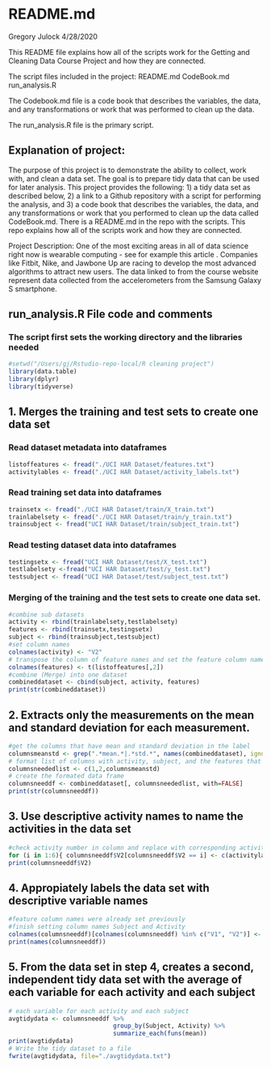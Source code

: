 README.md
================
Gregory Julock
4/28/2020

This README file explains how all of the scripts work for the Getting
and Cleaning Data Course Project and how they are connected.

The script files included in the project: README.md CodeBook.md
run\_analysis.R

The Codebook.md file is a code book that describes the variables, the
data, and any transformations or work that was performed to clean up the
data.

The run\_analysis.R file is the primary script.

## Explanation of project:

The purpose of this project is to demonstrate the ability to collect,
work with, and clean a data set. The goal is to prepare tidy data that
can be used for later analysis. This project provides the following: 1)
a tidy data set as described below, 2) a link to a Github repository
with a script for performing the analysis, and 3) a code book that
describes the variables, the data, and any transformations or work that
you performed to clean up the data called CodeBook.md. There is a
README.md in the repo with the scripts. This repo explains how all of
the scripts work and how they are connected.

Project Description: One of the most exciting areas in all of data
science right now is wearable computing - see for example this article .
Companies like Fitbit, Nike, and Jawbone Up are racing to develop the
most advanced algorithms to attract new users. The data linked to from
the course website represent data collected from the accelerometers from
the Samsung Galaxy S smartphone.

## run\_analysis.R File code and comments

### The script first sets the working directory and the libraries needed

``` r
#setwd("/Users/gj/Rstudio-repo-local/R cleaning project")
library(data.table)
library(dplyr)
library(tidyverse)
```

## 1\. Merges the training and test sets to create one data set

### Read dataset metadata into dataframes

``` r
listoffeatures <- fread("./UCI HAR Dataset/features.txt")
activitylables <- fread("./UCI HAR Dataset/activity_labels.txt")
```

### Read training set data into dataframes

``` r
trainsetx <- fread("./UCI HAR Dataset/train/X_train.txt")
trainlabelsety <- fread("./UCI HAR Dataset/train/y_train.txt")
trainsubject <- fread("UCI HAR Dataset/train/subject_train.txt")
```

### Read testing dataset data into dataframes

``` r
testingsetx <- fread("UCI HAR Dataset/test/X_test.txt")
testlabelsety <-fread("UCI HAR Dataset/test/y_test.txt")
testsubject <- fread("UCI HAR Dataset/test/subject_test.txt")
```

### Merging of the training and the test sets to create one data set.

``` r
#combine sub datasets
activity <- rbind(trainlabelsety,testlabelsety)
features <- rbind(trainsetx,testingsetx)
subject <- rbind(trainsubject,testsubject)
#set column names 
colnames(activity) <- "V2"
# transpose the column of feature names and set the feature column names
colnames(features) <- t(listoffeatures[,2])
#combine (Merge) into one dataset
combineddataset <- cbind(subject, activity, features)
print(str(combineddataset))
```

## 2\. Extracts only the measurements on the mean and standard deviation for each measurement.

``` r
#get the columns that have mean and standard deviation in the label
columnsmeanstd <- grep(".*mean.*|.*std.*", names(combineddataset), ignore.case=TRUE)
# format list of columns with activity, subject, and the features that have means and std deviation
columnsneededlist <- c(1,2,columnsmeanstd)
# create the formated data frame
columnsneeddf <- combineddataset[, columnsneededlist, with=FALSE]
print(str(columnsneeddf))
```

## 3\. Use descriptive activity names to name the activities in the data set

``` r
#check activity number in column and replace with corresponding activity label
for (i in 1:6){ columnsneeddf$V2[columnsneeddf$V2 == i] <- c(activitylables$V2[i])}
print(columnsneeddf$V2)
```

## 4\. Appropiately labels the data set with descriptive variable names

``` r
#feature column names were already set previously
#finish setting column names Subject and Activity
colnames(columnsneeddf)[colnames(columnsneeddf) %in% c("V1", "V2")] <- c("Subject", "Activity")
print(names(columnsneeddf))
```

## 5\. From the data set in step 4, creates a second, independent tidy data set with the average of each variable for each activity and each subject

``` r
# each variable for each activity and each subject
avgtidydata <- columnsneeddf %>%
                             group_by(Subject, Activity) %>%
                             summarize_each(funs(mean))
print(avgtidydata)
# Write the tidy dataset to a file
fwrite(avgtidydata, file="./avgtidydata.txt")
```
